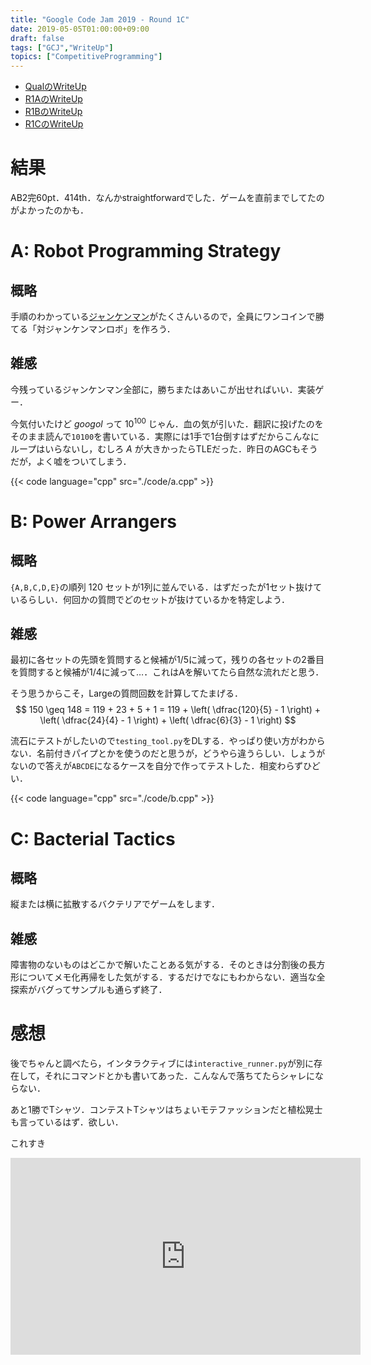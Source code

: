 ```yaml
---
title: "Google Code Jam 2019 - Round 1C"
date: 2019-05-05T01:00:00+09:00
draft: false
tags: ["GCJ","WriteUp"]
topics: ["CompetitiveProgramming"]
---
```


- [QualのWriteUp](../../04/07)
- [R1AのWriteUp](../../04/13)
- [R1BのWriteUp](../../04/29)
- [R1CのWriteUp](../05/05)

# 結果
AB2完60pt．414th．なんかstraightforwardでした．ゲームを直前までしてたのがよかったのかも．

# A: Robot Programming Strategy
## 概略
手順のわかっている[ジャンケンマン](https://ja.wikipedia.org/wiki/%E3%82%B8%E3%83%A3%E3%83%B3%E3%82%B1%E3%83%B3%E3%83%9E%E3%83%B3_(%E3%82%A2%E3%83%BC%E3%82%B1%E3%83%BC%E3%83%89%E3%82%B2%E3%83%BC%E3%83%A0))がたくさんいるので，全員にワンコインで勝てる「対ジャンケンマンロボ」を作ろう．

## 雑感
今残っているジャンケンマン全部に，勝ちまたはあいこが出せればいい．実装ゲー．

今気付いたけど *googol* って $10^{100}$ じゃん．血の気が引いた．翻訳に投げたのをそのまま読んで`10100`を書いている．実際には1手で1台倒すはずだからこんなにループはいらないし，むしろ $A$ が大きかったらTLEだった．昨日のAGCもそうだが，よく嘘をついてしまう．

{{< code language="cpp" src="./code/a.cpp" >}}

# B: Power Arrangers
## 概略
`{A,B,C,D,E}`の順列 $120$ セットが1列に並んでいる．はずだったが1セット抜けているらしい．何回かの質問でどのセットが抜けているかを特定しよう．

## 雑感
最初に各セットの先頭を質問すると候補が1/5に減って，残りの各セットの2番目を質問すると候補が1/4に減って…．これはAを解いてたら自然な流れだと思う．

そう思うからこそ，Largeの質問回数を計算してたまげる．
$$ 150 \geq 148 = 119 + 23 + 5 + 1 = 119 + \left( \dfrac{120}{5} - 1 \right) + \left( \dfrac{24}{4} - 1 \right) + \left( \dfrac{6}{3} - 1 \right) $$

流石にテストがしたいので`testing_tool.py`をDLする．やっぱり使い方がわからない．名前付きパイプとかを使うのだと思うが，どうやら違うらしい．しょうがないので答えが`ABCDE`になるケースを自分で作ってテストした．相変わらずひどい．

{{< code language="cpp" src="./code/b.cpp" >}}

# C: Bacterial Tactics
## 概略
縦または横に拡散するバクテリアでゲームをします．

## 雑感
障害物のないものはどこかで解いたことある気がする．そのときは分割後の長方形についてメモ化再帰をした気がする．するだけでなにもわからない．適当な全探索がバグってサンプルも通らず終了．

# 感想
後でちゃんと調べたら，インタラクティブには`interactive_runner.py`が別に存在して，それにコマンドとかも書いてあった．こんなんで落ちてたらシャレにならない．

あと1勝でTシャツ．コンテストTシャツはちょいモテファッションだと植松晃士も言っているはず．欲しい．

これすき

<iframe width="560" height="315" src="https://www.youtube.com/embed/PGJlH4RP0CQ" frameborder="0" allow="accelerometer; autoplay; encrypted-media; gyroscope; picture-in-picture" allowfullscreen></iframe>
